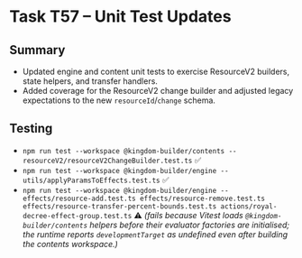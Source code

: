 # Task T57 – Unit Test Updates

## Summary

- Updated engine and content unit tests to exercise ResourceV2 builders, state helpers, and transfer handlers.
- Added coverage for the ResourceV2 change builder and adjusted legacy expectations to the new `resourceId`/`change` schema.

## Testing

- `npm run test --workspace @kingdom-builder/contents -- resourceV2/resourceV2ChangeBuilder.test.ts` ✅
- `npm run test --workspace @kingdom-builder/engine -- utils/applyParamsToEffects.test.ts` ✅
- `npm run test --workspace @kingdom-builder/engine -- effects/resource-add.test.ts effects/resource-remove.test.ts effects/resource-transfer-percent-bounds.test.ts actions/royal-decree-effect-group.test.ts` ⚠️ _(fails because Vitest loads `@kingdom-builder/contents` helpers before their evaluator factories are initialised; the runtime reports `developmentTarget` as undefined even after building the contents workspace.)_
